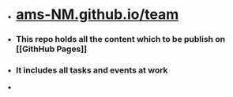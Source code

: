 - # [ams-NM.github.io/team](https://ams-nm.github.io/team)
- ### This repo holds all the content which to be publish on [[GithHub Pages]]
- ### It includes all tasks and events at work
-
